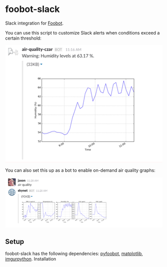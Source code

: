 foobot-slack
============

Slack integration for [Foobot](http://foobot.io/).

You can use this script to customize Slack alerts when conditions exceed a certain threshold:

![Example Foobot alert](docs/alert_example.png)

You can also set this up as a bot to enable on-demand air quality graphs:

![Example Foobot query](docs/query_example.png)

Setup
-----

foobot-slack has the following dependencies: [pyfoobot](https://github.com/philipbl/pyfoobot>), [matplotlib](http://matplotlib.org/), [imgurpython](https://github.com/Imgur/imgurpython>). Installation 
